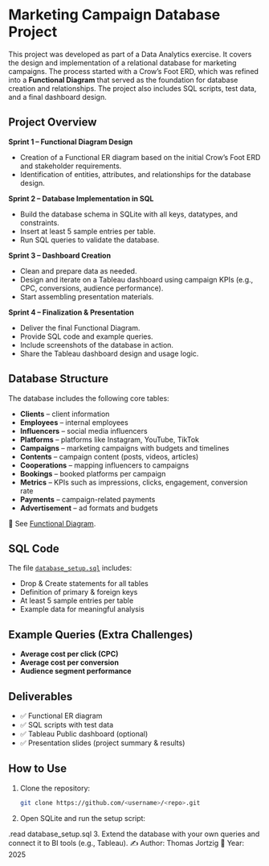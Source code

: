 # Marketing Campaign Database Project

This project was developed as part of a Data Analytics exercise. It covers the design and implementation of a relational database for marketing campaigns. The process started with a Crow’s Foot ERD, which was refined into a **Functional Diagram** that served as the foundation for database creation and relationships. The project also includes SQL scripts, test data, and a final dashboard design.

## Project Overview

**Sprint 1 – Functional Diagram Design**  

- Creation of a Functional ER diagram based on the initial Crow’s Foot ERD and stakeholder requirements.  
- Identification of entities, attributes, and relationships for the database design.  

**Sprint 2 – Database Implementation in SQL**  

- Build the database schema in SQLite with all keys, datatypes, and constraints.  
- Insert at least 5 sample entries per table.  
- Run SQL queries to validate the database.  

**Sprint 3 – Dashboard Creation**  

- Clean and prepare data as needed.  
- Design and iterate on a Tableau dashboard using campaign KPIs (e.g., CPC, conversions, audience performance).  
- Start assembling presentation materials.  

**Sprint 4 – Finalization & Presentation**  

- Deliver the final Functional Diagram.  
- Provide SQL code and example queries.  
- Include screenshots of the database in action.  
- Share the Tableau dashboard design and usage logic.  

## Database Structure

The database includes the following core tables:

- **Clients** – client information  
- **Employees** – internal employees  
- **Influencers** – social media influencers  
- **Platforms** – platforms like Instagram, YouTube, TikTok  
- **Campaigns** – marketing campaigns with budgets and timelines  
- **Contents** – campaign content (posts, videos, articles)  
- **Cooperations** – mapping influencers to campaigns  
- **Bookings** – booked platforms per campaign  
- **Metrics** – KPIs such as impressions, clicks, engagement, conversion rate  
- **Payments** – campaign-related payments  
- **Advertisement** – ad formats and budgets  

📌 See [Functional Diagram](./MarketFlash_Functional_Diagram.png).

## SQL Code

The file [`database_setup.sql`](./database_setup.sql) includes:

- Drop & Create statements for all tables  
- Definition of primary & foreign keys  
- At least 5 sample entries per table  
- Example data for meaningful analysis  

## Example Queries (Extra Challenges)

- **Average cost per click (CPC)**  
- **Average cost per conversion**  
- **Audience segment performance**  

## Deliverables

- ✅ Functional ER diagram  
- ✅ SQL scripts with test data  
- ✅ Tableau Public dashboard (optional)  
- ✅ Presentation slides (project summary & results)  

## How to Use

1. Clone the repository:

   ```bash
   git clone https://github.com/<username>/<repo>.git
2. Open SQLite and run the setup script:

.read database_setup.sql
3. Extend the database with your own queries and connect it to BI tools (e.g., Tableau).
✍️ Author: Thomas Jortzig
📅 Year: 2025

